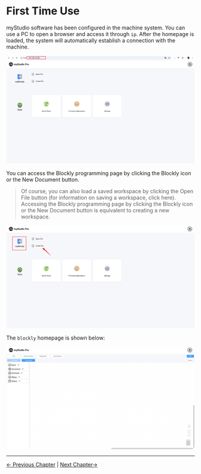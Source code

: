 # First Time Use

myStudio software has been configured in the machine system. You can use a PC to open a browser and access it through `ip`. After the homepage is loaded, the system will automatically establish a connection with the machine.

<img src="../../../resources/3-FunctionsAndApplications/5.myBlockly/blockly/home.png" />

You can access the Blockly programming page by clicking the Blockly icon or the New Document button.
> Of course, you can also load a saved workspace by clicking the Open File button (for information on saving a workspace, click here). <br />
> Accessing the Blockly programming page by clicking the Blockly icon or the New Document button is equivalent to creating a new workspace.

<img src="../../../resources/3-FunctionsAndApplications/5.myBlockly/blockly/myBlockly.png" />

The `blockly` homepage is shown below:

<img src="../../../resources/3-FunctionsAndApplications/5.myBlockly/blockly/blockly.png" />

---

[← Previous Chapter](../5.4-Q&A.md) | [Next Chapter→](./5.5.2-interfaceDescription.md)